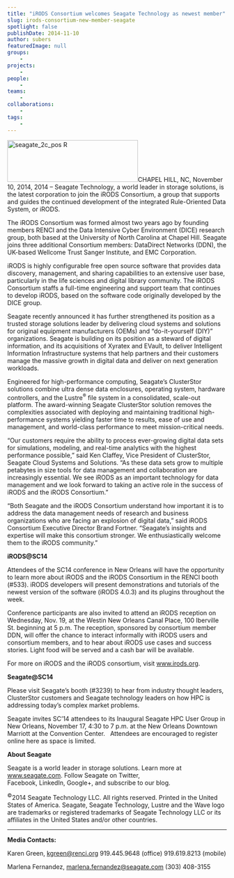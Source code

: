 ```yaml
---
title: "iRODS Consortium welcomes Seagate Technology as newest member"
slug: irods-consortium-new-member-seagate
spotlight: false
publishDate: 2014-11-10
author: subers
featuredImage: null
groups:
    - 
projects:
    - 
people:
    - 
teams: 
    - 
collaborations:
    - 
tags:
    - 
---
```

<img class="alignright size-medium wp-image-13783" src="http://renci.org/wp-content/uploads/2014/11/seagate-2c-pos-R-300x96.jpg" alt="seagate_2c_pos R" width="300" height="96" />CHAPEL HILL, NC, November 10, 2014, 2014 – Seagate Technology, a world leader in storage solutions, is the latest corporation to join the iRODS Consortium, a group that supports and guides the continued development of the integrated Rule-Oriented Data System, or iRODS.

<!--more-->

The iRODS Consortium was formed almost two years ago by founding members RENCI and the Data Intensive Cyber Environment (DICE) research group, both based at the University of North Carolina at Chapel Hill. Seagate joins three additional Consortium members: DataDirect Networks (DDN), the UK-based Wellcome Trust Sanger Institute, and EMC Corporation.

iRODS is highly configurable free open source software that provides data discovery, management, and sharing capabilities to an extensive user base, particularly in the life sciences and digital library community. The iRODS Consortium staffs a full-time engineering and support team that continues to develop iRODS, based on the software code originally developed by the DICE group.

Seagate recently announced it has further strengthened its position as a trusted storage solutions leader by delivering cloud systems and solutions for original equipment manufacturers (OEMs) and “do-it-yourself (DIY)” organizations. Seagate is building on its position as a steward of digital information, and its acquisitions of Xyratex and EVault, to deliver Intelligent Information Infrastructure systems that help partners and their customers manage the massive growth in digital data and deliver on next generation workloads.

Engineered for high-performance computing, Seagate’s ClusterStor solutions combine ultra dense data enclosures, operating system, hardware controllers, and the Lustre<sup>®</sup> file system in a consolidated, scale-out platform. The award-winning Seagate ClusterStor solution removes the complexities associated with deploying and maintaining traditional high-performance systems yielding faster time to results, ease of use and management, and world-class performance to meet mission-critical needs.

“Our customers require the ability to process ever-growing digital data sets for simulations, modeling, and real-time analytics with the highest performance possible,” said Ken Claffey, Vice President of ClusterStor, Seagate Cloud Systems and Solutions. “As these data sets grow to multiple petabytes in size tools for data management and collaboration are increasingly essential. We see iRODS as an important technology for data management and we look forward to taking an active role in the success of iRODS and the iRODS Consortium.”

“Both Seagate and the iRODS Consortium understand how important it is to address the data management needs of research and business organizations who are facing an explosion of digital data,” said iRODS Consortium Executive Director Brand Fortner. “Seagate’s insights and expertise will make this consortium stronger. We enthusiastically welcome them to the iRODS community.”

<strong>iRODS@SC14</strong>

Attendees of the SC14 conference in New Orleans will have the opportunity to learn more about iRODS and the iRODS Consortium in the RENCI booth (#533). iRODS developers will present demonstrations and tutorials of the newest version of the software (iRODS 4.0.3) and its plugins throughout the week.

Conference participants are also invited to attend an iRODS reception on Wednesday, Nov. 19, at the Westin New Orleans Canal Place, 100 Iberville St. beginning at 5 p.m. The reception, sponsored by consortium member DDN, will offer the chance to interact informally with iRODS users and consortium members, and to hear about iRODS use cases and success stories. Light food will be served and a cash bar will be available.

For more on iRODS and the iRODS consortium, visit <a href="http://www.irods.org">www.irods.org</a>.

<strong>Seagate@SC14</strong>

Please visit Seagate’s booth (#3239) to hear from industry thought leaders, ClusterStor customers and Seagate technology leaders on how HPC is addressing today’s complex market problems.

Seagate invites SC’14 attendees to its Inaugural Seagate HPC User Group in New Orleans, November 17, 4:30 to 7 p.m. at the New Orleans Downtown Marriott at the Convention Center.   Attendees are encouraged to register online here as space is limited.

<strong>About Seagate</strong>

Seagate is a world leader in storage solutions. Learn more at www.seagate.com. Follow Seagate on Twitter, Facebook, LinkedIn, Google+, and subscribe to our blog.

<sup>©</sup>2014 Seagate Technology LLC. All rights reserved. Printed in the United States of America. Seagate, Seagate Technology, Lustre and the Wave logo are trademarks or registered trademarks of Seagate Technology LLC or its affiliates in the United States and/or other countries.

<hr />

<strong>Media Contacts:</strong>

Karen Green, <a href="mailto:kgreen@renci.org">kgreen@renci.org</a>
919.445.9648 (office)
919.619.8213 (mobile)

Marlena Fernandez, <a href="mailto:marlena.fernandez@seagate.com">marlena.fernandez@seagate.com</a>
(303) 408-3155
